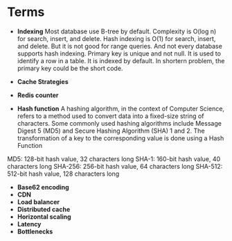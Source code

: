 # Terms

- **Indexing**
Most database use B-tree by default. Complexity is O(log n) for search, insert, and delete.
Hash indexing is O(1) for search, insert, and delete. But it is not good for range queries. And not every database supports hash indexing.
Primary key is unique and not null. It is used to identify a row in a table. It is indexed by default. In shortern problem, the primary key could be the short code.

- **Cache Strategies**
- **Redis counter**
- **Hash function**
A hashing algorithm, in the context of Computer Science, refers to a method used to convert data into a fixed-size string of characters.
Some commonly used hashing algorithms include Message Digest 5 (MD5) and Secure Hashing Algorithm (SHA) 1 and 2.
The transformation of a key to the corresponding value is done using a Hash Function

MD5: 128-bit hash value, 32 characters long
SHA-1: 160-bit hash value, 40 characters long
SHA-256: 256-bit hash value, 64 characters long
SHA-512: 512-bit hash value, 128 characters long

- **Base62 encoding**
- **CDN**
- **Load balancer**
- **Distributed cache**
- **Horizontal scaling**
- **Latency**
- **Bottlenecks**
